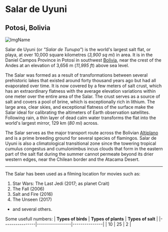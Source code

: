 # Salar de Uyuni
## Potosi, Bolivia

![ImgName](https://daily.jstor.org/wp-content/uploads/2015/08/Solar_de_Uyuni_1050x700.jpg)

Salar de Uyuni (or *"Salar de Tunupa"*) is the world's largest salt flat, or playa, at over 10,000 square kilometres (*3,900 sq mi*) in area.
It is in the Daniel Campos Province in Potosí in southwest [Bolivia](https://en.wikipedia.org/wiki/Bolivia), near the crest of the Andes at an elevation of 3,656 m (*11,995 ft*) 
above sea level.

The Salar was formed as a result of transformations between several prehistoric lakes that existed around forty thousand years ago but had 
all evaporated over time. It is now covered by a few meters of salt crust, which has an extraordinary flatness with the average elevation 
variations within one meter over the entire area of the Salar. The crust serves as a source of salt and covers a pool of brine, which is 
exceptionally rich in lithium. The large area, clear skies, and exceptional flatness of the surface make the Salar ideal for calibrating 
the altimeters of Earth observation satellites. Following rain, a thin layer of dead calm water transforms the flat into 
the world's largest mirror, 129 km (*80 mi*) across.

The Salar serves as the major transport route across the Bolivian [Altiplano](https://en.wikipedia.org/wiki/Altiplano) and is a prime breeding ground for several species of flamingos. 
Salar de Uyuni is also a climatological transitional zone since the towering tropical cumulus congestus and cumulonimbus incus clouds that 
form in the eastern part of the salt flat during the summer cannot permeate beyond its drier western edges, near the Chilean border and the 
Atacama Desert.

***

The Salar has been used as a filming location for movies such as:
1. Star Wars: The Last Jedi (2017; as planet Crait)
2. The Fall (2006)
3. Salt and Fire (2016)
4. The Unseen (2017) 
* and several others.

Some usefull numbers:
| **Types of birds** | **Types of plants** | **Types of salt** | 
|----------------|-----------------|---------------|
|      10        |        25       |      2        |




